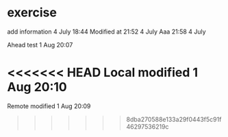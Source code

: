 # exercise
add information 4 July 18:44
Modified at 21:52 4 July
Aaa 21:58 4 July

Ahead test
1 Aug 20:07

<<<<<<< HEAD
Local modified 
1 Aug 20:10
=======
Remote modified 
1 Aug 20:09
>>>>>>> 8dba270588e133a29f0443f5c91f46297536219c
